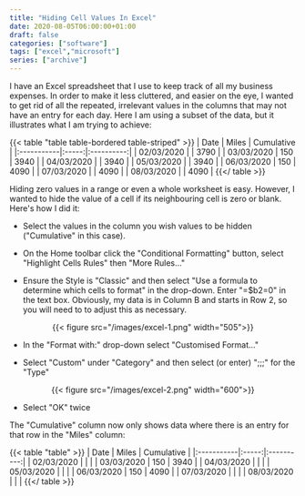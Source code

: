```yaml
---
title: "Hiding Cell Values In Excel"
date: 2020-08-05T06:00:00+01:00
draft: false
categories: ["software"]
tags: ["excel","microsoft"]
series: ["archive"]
---
```


I have an Excel spreadsheet that I use to keep track of all my business expenses. In order to make it less cluttered, and easier on the eye, I wanted to get rid of all the repeated, irrelevant values in the columns that may not have an entry for each day. Here I am using a subset of the data, but it illustrates what I am trying to achieve:

{{< table "table table-bordered table-striped" >}}
| Date       | Miles | Cumulative |
|:-----------|:-----:|:----------:|
| 02/03/2020 |       |    3790    |
| 03/03/2020 |  150  |    3940    |
| 04/03/2020 |       |    3940    |
| 05/03/2020 |       |    3940    |
| 06/03/2020 |  150  |    4090    |
| 07/03/2020 |       |    4090    |
| 08/03/2020 |       |    4090    |
{{</ table >}}

Hiding zero values in a range or even a whole worksheet is easy. However, I wanted to hide the value of a cell if its neighbouring cell is zero or blank. Here's how I did it:

- Select the values in the column you wish values to be hidden ("Cumulative" in this case).

- On the Home toolbar click the "Conditional Formatting" button, select "Highlight Cells Rules" then "More Rules..."

- Ensure the Style is "Classic" and then select "Use a formula to determine which cells to format" in the drop-down. Enter "=$b2=0" in the text box. Obviously, my data is in Column B and starts in Row 2, so you will need to to adjust this as necessary.

<center>{{< figure src="/images/excel-1.png" width="505">}}</center>

- In the "Format with:" drop-down select "Customised Format..."

- Select "Custom" under "Category" and then select (or enter) ";;;" for the "Type"

<center>{{< figure src="/images/excel-2.png" width="600">}}</center>

- Select "OK" twice

The "Cumulative" column now only shows data where there is an entry for that row in the "Miles" column:

{{< table "table" >}}
| Date       | Miles | Cumulative |
|:-----------|:-----:|:----------:|
| 02/03/2020 |       |            |
| 03/03/2020 |  150  |    3940    |
| 04/03/2020 |       |            |
| 05/03/2020 |       |            |
| 06/03/2020 |  150  |    4090    |
| 07/03/2020 |       |            |
| 08/03/2020 |       |            |
{{</ table >}}